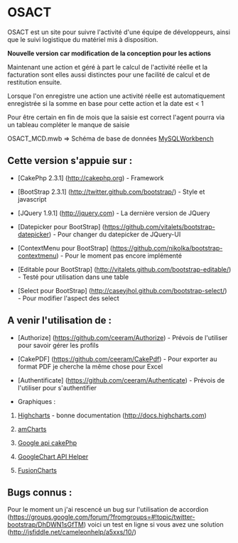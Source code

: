 OSACT
=======

OSACT est un site pour suivre l'activité d'une équipe de développeurs, ainsi que le suivi logistique du matériel mis à disposition.

**Nouvelle version car modification de la conception pour les actions**

Maintenant une action et géré à part le calcul de l'activité réelle et la facturation sont elles aussi distinctes pour une facilité de calcul et de restitution ensuite.

Lorsque l'on enregistre une action une activité réelle est automatiquement enregistrée si la somme en base pour cette action et la date est < 1

Pour être certain en fin de mois que la saisie est correct l'agent pourra via un tableau compléter le manque de saisie

OSACT_MCD.mwb => Schéma de base de données [MySQLWorkbench](http://www.mysql.fr/products/workbench/)

## Cette version s'appuie sur :

* [CakePhp 2.3.1] (http://cakephp.org) - Framework

* [BootStrap 2.3.1] (http://twitter.github.com/bootstrap/) - Style et javascript

* [JQuery 1.9.1] (http://jquery.com) - La dernière version de JQuery

* [Datepicker pour BootStrap] (https://github.com/vitalets/bootstrap-datepicker) - Pour changer du datepicker de JQuery-UI

* [ContextMenu pour BootStrap] (https://github.com/nikolka/bootstrap-contextmenu) - Pour le moment pas encore implémenté

* [Editable pour BootStrap] (http://vitalets.github.com/bootstrap-editable/) - Testé pour utilisation dans une table

* [Select pour BootStrap] (http://caseyjhol.github.com/bootstrap-select/) - Pour modifier l'aspect des select

## A venir l'utilisation de :
 
* [Authorize] (https://github.com/ceeram/Authorize) - Prévois de l'utiliser pour savoir gérer les profils

* [CakePDF] (https://github.com/ceeram/CakePdf) - Pour exporter au format PDF je cherche la même chose pour Excel

* [Authentificate] (https://github.com/ceeram/Authenticate) - Prévois de l'utiliser pour s'authentifier

* Graphiques : 

 1. [Highcharts](http://www.highcharts.com) - bonne documentation (http://docs.highcharts.com)

 2. [amCharts](http://www.amcharts.com/download/)

 3. [Google api cakePhp](https://github.com/cjsaylor/Google-visualization-api-cakephp)

 4. [GoogleChart API Helper](http://bakery.cakephp.org/articles/ixu38/2010/04/30/googlechart-api-helper)

 5. [FusionCharts](https://github.com/lecterror/cakephp-fusion-charts-plugin)



## Bugs connus :

Pour le moment un j'ai rescencé un bug sur l'utilisation de accordion (https://groups.google.com/forum/?fromgroups=#!topic/twitter-bootstrap/DhDWN1sGfTM) voici un test en ligne si vous avez une solution (http://jsfiddle.net/cameleonhelp/a5xxs/10/)